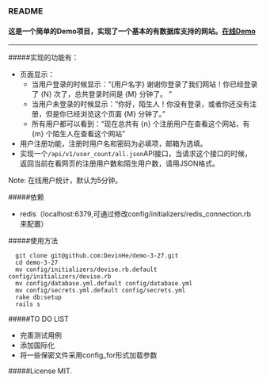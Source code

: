 ### README

#### 这是一个简单的Demo项目，实现了一个基本的有数据库支持的网站。[在线Demo](http://oa.sccsa.org.cn:3000/)

---------------------------
#####实现的功能有：

* 页面显示：
  * 当用户登录的时候显示：“{用户名字} 谢谢你登录了我们网站！你已经登录了 {N} 次了，总共登录时间是 {M} 分钟了。 ”
  * 当用户未登录的时候显示：“你好，陌生人！你没有登录，或者你还没有注册，但是你已经浏览这个页面 {M} 分钟了。”
  * 所有用户都可以看到：“现在总共有 {n} 个注册用户在查看这个网站，有 {m} 个陌生人在查看这个网站”
* 用户注册功能，注册时用户名和密码为必填项，邮箱为选填。
* 实现一个`/api/v1/user_count/all.json`API接口，当请求这个接口的时候，返回当前在看网页的注册用户数和陌生用户数，请用JSON格式。

Note: 在线用户统计，默认为5分钟。

#####依赖
* redis（localhost:6379,可通过修改config/initializers/redis_connection.rb来配置）

#####使用方法
```
  git clone git@github.com:DevinHe/demo-3-27.git
  cd demo-3-27
  mv config/initializers/devise.rb.default config/initializers/devise.rb
  mv config/database.yml.default config/database.yml
  mv config/secrets.yml.default config/secrets.yml
  rake db:setup
  rails s
```

#####TO DO LIST
  * 完善测试用例
  * 添加国际化
  * 将一些保密文件采用config_for形式加载参数

#####License
MIT.
